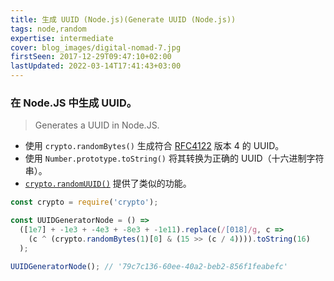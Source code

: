 ```yaml
---
title: 生成 UUID (Node.js)(Generate UUID (Node.js))
tags: node,random
expertise: intermediate
cover: blog_images/digital-nomad-7.jpg
firstSeen: 2017-12-29T09:47:10+02:00
lastUpdated: 2022-03-14T17:41:43+03:00
---
```


### 在 Node.JS 中生成 UUID。
> Generates a UUID in Node.JS.

- 使用 `crypto.randomBytes()` 生成符合 [RFC4122](https://www.ietf.org/rfc/rfc4122.txt) 版本 4 的 UUID。
- 使用 `Number.prototype.toString()` 将其转换为正确的 UUID（十六进制字符串）。
- [`crypto.randomUUID()`](https://nodejs.org/api/crypto.html#cryptorandomuuidoptions) 提供了类似的功能。

```js
const crypto = require('crypto');

const UUIDGeneratorNode = () =>
  ([1e7] + -1e3 + -4e3 + -8e3 + -1e11).replace(/[018]/g, c =>
    (c ^ (crypto.randomBytes(1)[0] & (15 >> (c / 4)))).toString(16)
  );
```

```js
UUIDGeneratorNode(); // '79c7c136-60ee-40a2-beb2-856f1feabefc'
```

